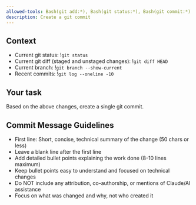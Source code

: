 ```yaml
---
allowed-tools: Bash(git add:*), Bash(git status:*), Bash(git commit:*)
description: Create a git commit
---
```


## Context

- Current git status: !`git status`
- Current git diff (staged and unstaged changes): !`git diff HEAD`
- Current branch: !`git branch --show-current`
- Recent commits: !`git log --oneline -10`

## Your task

Based on the above changes, create a single git commit.

## Commit Message Guidelines

- First line: Short, concise, technical summary of the change (50 chars or less)
- Leave a blank line after the first line
- Add detailed bullet points explaining the work done (8-10 lines maximum)
- Keep bullet points easy to understand and focused on technical changes
- Do NOT include any attribution, co-authorship, or mentions of Claude/AI assistance
- Focus on what was changed and why, not who created it
